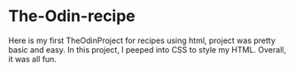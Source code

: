 # The-Odin-recipe
Here is my first TheOdinProject for recipes using html, project was pretty basic and easy. In this project, I peeped into CSS to style my HTML. Overall, it was all fun.
